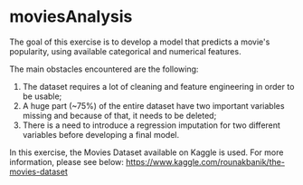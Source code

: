 # moviesAnalysis

The goal of this exercise is to develop a model that predicts a movie's popularity, using available categorical and numerical features.

The main obstacles encountered are the following:

1) The dataset requires a lot of cleaning and feature engineering in order to be usable; 
2) A huge part (~75%) of the entire dataset have two important variables missing and because of that, it needs to be deleted; 
3) There is a need to introduce a regression imputation for two different variables before developing a final model.

In this exercise, the Movies Dataset available on Kaggle is used. For more information, please see below:
https://www.kaggle.com/rounakbanik/the-movies-dataset
